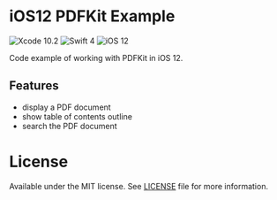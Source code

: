 # iOS12 PDFKit Example

![Xcode 10.2](https://img.shields.io/badge/Xcode-10.2-0080FF.svg) ![Swift 4](https://img.shields.io/badge/Swift-4-yellow.svg) ![iOS 12](https://img.shields.io/badge/iOS-12-green.svg)

Code example of working with PDFKit in iOS 12.

## Features

* display a PDF document
* show table of contents outline
* search the PDF document

# License

Available under the MIT license. See [LICENSE](./LICENSE.md) file for more information.
